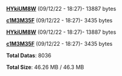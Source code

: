 [**HYkiUM8W**](/data/HYkiUM8W.txt) (09/12/22 - 18:27)- 13887 bytes

[**c1M3M35F**](/data/c1M3M35F.txt) (09/12/22 - 18:27)- 3435 bytes

[**HYkiUM8W**](/data/HYkiUM8W.txt) (09/12/22 - 18:27)- 13887 bytes

[**c1M3M35F**](/data/c1M3M35F.txt) (09/12/22 - 18:27)- 3435 bytes

**Total Datas**: 8036

**Total Size**: 46.26 MB / 46.3 MB